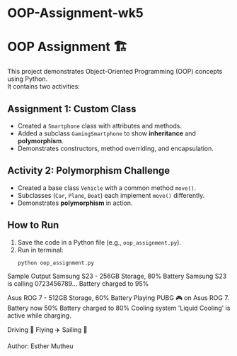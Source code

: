 # OOP-Assignment-wk5
# OOP Assignment 🏗️

This project demonstrates Object-Oriented Programming (OOP) concepts using Python.  
It contains two activities:  

## Assignment 1: Custom Class
- Created a `Smartphone` class with attributes and methods.  
- Added a subclass `GamingSmartphone` to show **inheritance** and **polymorphism**.  
- Demonstrates constructors, method overriding, and encapsulation.  

## Activity 2: Polymorphism Challenge
- Created a base class `Vehicle` with a common method `move()`.  
- Subclasses (`Car`, `Plane`, `Boat`) each implement `move()` differently.  
- Demonstrates **polymorphism** in action.  

## How to Run
1. Save the code in a Python file (e.g., `oop_assignment.py`).  
2. Run in terminal:  
   ```bash
   python oop_assignment.py


Sample Output
Samsung S23 - 256GB Storage, 80% Battery
Samsung S23 is calling 0723456789...
Battery charged to 95%

Asus ROG 7 - 512GB Storage, 60% Battery
Playing PUBG 🎮 on Asus ROG 7. Battery now 50%
Battery charged to 80%
Cooling system 'Liquid Cooling' is active while charging.

Driving 🚗
Flying ✈️
Sailing 🚤


Author: Esther Mutheu
